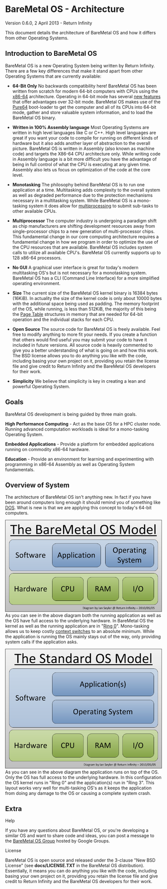# BareMetal OS - Architecture #

Version 0.6.0, 2 April 2013 - Return Infinity

This document details the architecture of BareMetal OS and how it differs from other Operating Systems.

## Introduction to BareMetal OS ##

BareMetal OS is a new Operating System being written by Return Infinity. There are a few key differences that make it stand apart from other Operating Systems that are currently available:

- **64-Bit Only** No backwards compatibility here! BareMetal OS has been written from scratch for modern 64-bit computers with CPUs using the [x86-64](http://en.wikipedia.org/wiki/X86-64) architecture. Operating in 64-bit mode has several [new features](http://en.wikipedia.org/wiki/X86-64#Architectural_features) that offer advantages over 32-bit mode. BareMetal OS makes use of the [Pure64](https://github.com/ReturnInfinity/Pure64) boot-loader to get the computer and all of its CPUs into 64-bit mode, gather and store valuable system information, and to load the BareMetal OS binary.

- **Written in 100% Assembly language** Most Operating Systems are written in high level languages like C or C++. High level languages are great if you want your code to compile for running on different kinds of hardware but it also adds another layer of abstraction to the overall picture. BareMetal OS is written in Assembly (also known as machine code) and targets the X86-64 CPU architecture only. While writing code in Assembly language is a bit more difficult you have the advantage of being in full control of what the CPU is executing at any given time. Assembly also lets us focus on optimization of the code at the core level.

- **Monotasking** The philosophy behind BareMetal OS is to run one application at a time. Multitasking adds complexity to the overall system as well as degraded performance due to the protection mechanisms necessary in a multitasking system. While BareMetal OS is a mono-tasking system it does allow for [multiprocessing](http://en.wikipedia.org/wiki/Symmetric_multiprocessing) to submit sub-tasks to other available CPUs.

- **Multiprocessor** The computer industry is undergoing a paradigm shift as chip manufacturers are shifting development resources away from single-processor chips to a new generation of multi-processor chips. This fundamental change in our core computing architecture requires a fundamental change in how we program in order to optimize the use of the CPU resources that are available. BareMetal OS includes system calls to utilize all available CPU's. BareMetal OS currently supports up to 128 x86-64 processors.

- **No GUI** A graphical user interface is great for today's modern multitasking OS's but is not necessary for a monotasking system. BareMetal OS has a CLI (Command Line Interface) for a more simplified operating environment.

- **Size** The current size of the BareMetal OS kernel binary is 16384 bytes (16KiB). In actuality the size of the kernel code is only about 10000 bytes with the additional space being used as padding. The memory footprint of the OS, while running, is less than 512KiB, the majority of this being the [Page Table](http://en.wikipedia.org/wiki/Page_table) structures in memory that are needed for 64-bit operation and the individual stacks for each CPU.

- **Open Source** The source code for BareMetal OS is freely available. Feel free to modify anything to more fit your needs. If you create a function that others would find useful you may submit your code to have it included in future versions. All source code is heavily commented to give you a better understanding of what is going on and how this work. The BSD license allows you to do anything you like with the code, including basing your own project on it, providing you retain the license file and give credit to Return Infinity and the BareMetal OS developers for their work.

- **Simplicity** We believe that simplicity is key in creating a lean and powerful Operating System.

## Goals ##

BareMetal OS development is being guided by three main goals.

**High Performance Computing** - Act as the base OS for a HPC cluster node. Running advanced computation workloads is ideal for a mono-tasking Operating System.

**Embedded Applications** - Provide a platform for embedded applications running on commodity x86-64 hardware.

**Education** - Provide an environment for learning and experimenting with programming in x86-64 Assembly as well as Operating System fundamentals.


## Overview of System ##

The architecture of BareMetal OS isn't anything new. In fact if you have been around computers long enough it should remind you of something like [DOS](http://en.wikipedia.org/wiki/DOS). What is new is that we are applying this concept to today's 64-bit computers.


<img src="images/OS Diagram - BareMetal.png"></img>
As you can see in the above diagram both the running application as well as the OS have full access to the underlying hardware. In BareMetal OS the kernel as well as the running application are in "[Ring 0](http://en.wikipedia.org/wiki/Ring_%28computer_security%29)". Mono-tasking allows us to keep costly [context switches](http://en.wikipedia.org/wiki/Context_switch) to an absolute minimum. While the application is running the OS mainly stays out of the way, only providing system calls if the application asks.



<img src="images/OS Diagram - Standard.png"></img>
As you can see in the above diagram the application runs on top of the OS. Only the OS has full access to the underlying hardware. In this configuration the OS kernel runs in "Ring 0" and the application(s) run in "Ring 3". This layout works very well for multi-tasking OS's as it keeps the application from doing any damage to the OS or causing a complete system crash.



## Extra ##


Help

If you have any questions about BareMetal OS, or you're developing a similar OS and want to share code and ideas, you can post a message to the <a href="http://groups.google.com/group/baremetal-os">BareMetal OS Group</a> hosted by Google Groups.


License

BareMetal OS is open source and released under the 3-clause "New BSD License" (see <strong>docs/LICENSE.TXT</strong> in the BareMetal OS distribution). Essentially, it means you can do anything you like with the code, including basing your own project on it, providing you retain the license file and give credit to Return Infinity and the BareMetal OS developers for their work.